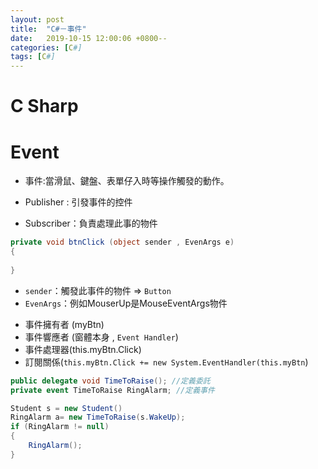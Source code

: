 ```yaml
---
layout: post
title:  "C#－事件"
date:   2019-10-15 12:00:06 +0800--
categories: [C#]
tags: [C#]  
---
```


# C Sharp

# Event

* 事件:當滑鼠、鍵盤、表單仔入時等操作觸發的動作。

* Publisher : 引發事件的控件

* Subscriber：負責處理此事的物件


```c#
private void btnClick (object sender , EvenArgs e)
{
 
}
```



* `sender`：觸發此事件的物件 => `Button`
* `EvenArgs`：例如MouserUp是MouseEventArgs物件


- 事件擁有者 (myBtn)
- 事件響應者 (窗體本身 , `Event Handler`)
- 事件處理器(this.myBtn.Click)
- 訂閱關係(`this.myBtn.Click += new System.EventHandler(this.myBtn`)


```c#
public delegate void TimeToRaise(); //定義委託
private event TimeToRaise RingAlarm; //定義事件

Student s = new Student()
RingAlarm a= new TimeToRaise(s.WakeUp);
if (RingAlarm != null)
{
    RingAlarm();
}
```